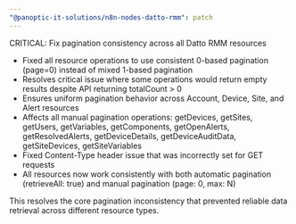 ```yaml
---
"@panoptic-it-solutions/n8n-nodes-datto-rmm": patch
---
```


CRITICAL: Fix pagination consistency across all Datto RMM resources

- Fixed all resource operations to use consistent 0-based pagination (page=0) instead of mixed 1-based pagination
- Resolves critical issue where some operations would return empty results despite API returning totalCount > 0
- Ensures uniform pagination behavior across Account, Device, Site, and Alert resources
- Affects all manual pagination operations: getDevices, getSites, getUsers, getVariables, getComponents, getOpenAlerts, getResolvedAlerts, getDeviceDetails, getDeviceAuditData, getSiteDevices, getSiteVariables
- Fixed Content-Type header issue that was incorrectly set for GET requests
- All resources now work consistently with both automatic pagination (retrieveAll: true) and manual pagination (page: 0, max: N)

This resolves the core pagination inconsistency that prevented reliable data retrieval across different resource types. 